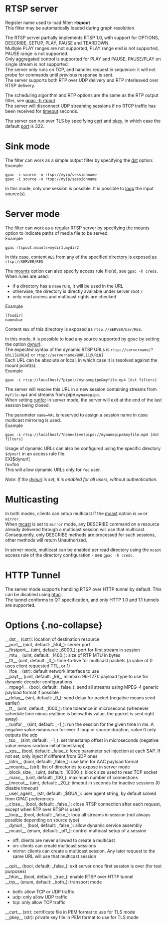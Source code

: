 <!-- automatically generated - do not edit, patch gpac/applications/gpac/gpac.c -->

# RTSP server  
  
Register name used to load filter: __rtspout__  
This filter may be automatically loaded during graph resolution.  
  
The RTSP server partially implements RTSP 1.0, with support for OPTIONS, DESCRIBE, SETUP, PLAY, PAUSE and TEARDOWN.  
Multiple PLAY ranges are not supported, PLAY range end is not supported, PAUSE range is not supported.  
Only aggregated control is supported for PLAY and PAUSE, PAUSE/PLAY on single stream is not supported.  
The server only runs on TCP, and handles request in sequence: it will not probe for commands until previous response is sent.  
The server supports both RTP over UDP delivery and RTP interleaved over RTSP delivery.  
  
The scheduling algorithm and RTP options are the same as the RTP output filter, see [gpac -h rtpout](rtpout)  
The server will disconnect UDP streaming sessions if no RTCP traffic has been received for [timeout](#timeout) seconds.  
  
The server can run over TLS by specifying [cert](#cert) and [pkey](#pkey), in which case the default [port](#port) is 322.  
  
# Sink mode  
  
The filter can work as a simple output filter by specifying the [dst](#dst) option:  
Example
```
gpac -i source -o rtsp://myip/sessionname  
gpac -i source -o rtsp://myip/sessionname
```
  
In this mode, only one session is possible. It is possible to [loop](#loop) the input source(s).  
  
# Server mode  
  
The filter can work as a regular RTSP server by specifying the [mounts](#mounts) option to indicate paths of media file to be served:  
Example
```
gpac rtspout:mounts=mydir1,mydir2
```
  
In this case, content `RES` from any of the specified directory is exposed as `rtsp://SERVER/RES`  
  
The [mounts](#mounts) option can also specify access rule file(s), see `gpac -h creds`. When rules are used:  

- if a directory has a `name` rule, it will be used in the URL  
- otherwise, the directory is directly available under server root `/`  
- only read access and multicast rights are checked  

Example
```
[foodir]  
name=bar
```
  
Content `RES` of this directory is exposed as `rtsp://SERVER/bar/RES`.  
    
  
In this mode, it is possible to load any source supported by gpac by setting the option [dynurl](#dynurl).  
The expected syntax of the dynamic RTSP URLs is `rtsp://servername/?URL1[&URLN]` or `rtsp://servername/@URL1[@URLN]`   
Each URL can be absolute or local, in which case it is resolved against the mount point(s).  
Example
```
gpac -i rtsp://localhost/?pipe://mynamepipe&myfile.mp4 [dst filters]
```
  
The server will resolve this URL in a new session containing streams from `myfile.mp4` and streams from pipe `mynamepipe`.  
When setting [runfor](#runfor) in server mode, the server will exit at the end of the last session being closed.  
  
The parameter `name=VAL` is reserved to assign a session name in case multicast mirroring is used.  
Example
```
gpac -i rtsp://localhost/?name=live?pipe://mynamepipe&myfile.mp4 [dst filters]
```
  
  
Usage of dynamic URLs can also be configured using the specific directory `$dynurl` in an access rule file.  
EX[$dynurl]  
ru=foo  
This will allow dynamic URLs only for `foo` user.  
  
_Note: If the [dynurl](#dynurl) is set, it is enabled for all users, without authentication._  
  
# Multicasting  
  
In both modes, clients can setup multicast if the [mcast](#mcast) option is `on` or `mirror`.  
When [mcast](#mcast) is set to `mirror` mode, any DESCRIBE command on a resource already delivered through a multicast session will use that multicast.  
Consequently, only DESCRIBE methods are processed for such sessions, other methods will return Unauthorized.  
  
In server mode, multicast can be enabled per read directory using the `mcast` access rule of the directory configuration - see `gpac -h creds`.  
  
# HTTP Tunnel  
  
The server mode supports handling RTSP over HTTP tunnel by default. This can be disabled using [htun](#htun).  
The tunnel conforms to QT specification, and only HTTP 1.0 and 1.1 tunnels are supported.  
  

# Options  {.no-collapse}  
  
<div markdown class="option">  
<a id="dst" data-level="basic">__dst__</a> (cstr): location of destination resource  
</div>  
<div markdown class="option">  
<a id="port" data-level="basic">__port__</a> (uint, default: _554_): server port  
</div>  
<div markdown class="option">  
<a id="firstport">__firstport__</a> (uint, default: _6000_): port for first stream in session  
</div>  
<div markdown class="option">  
<a id="mtu" data-level="basic">__mtu__</a> (uint, default: _1460_): size of RTP MTU in bytes  
</div>  
<div markdown class="option">  
<a id="ttl">__ttl__</a> (uint, default: _0_): time-to-live for multicast packets (a value of 0 uses client requested TTL, or 1)  
</div>  
<div markdown class="option">  
<a id="ifce">__ifce__</a> (str): default network interface to use  
</div>  
<div markdown class="option">  
<a id="payt">__payt__</a> (uint, default: _96_, minmax: 96-127): payload type to use for dynamic decoder configurations  
</div>  
<div markdown class="option">  
<a id="mpeg4" data-level="basic">__mpeg4__</a> (bool, default: _false_): send all streams using MPEG-4 generic payload format if possible  
</div>  
<div markdown class="option">  
<a id="delay">__delay__</a> (sint, default: _0_): send delay for packet (negative means send earlier)  
</div>  
<div markdown class="option">  
<a id="tt">__tt__</a> (uint, default: _1000_): time tolerance in microsecond (whenever schedule time minus realtime is below this value, the packet is sent right away)  
</div>  
<div markdown class="option">  
<a id="runfor">__runfor__</a> (sint, default: _-1_): run the session for the given time in ms. A negative value means run for ever if loop or source duration, value 0 only outputs the sdp  
</div>  
<div markdown class="option">  
<a id="tso">__tso__</a> (sint, default: _-1_): set timestamp offset in microseconds (negative value means random initial timestamp)  
</div>  
<div markdown class="option">  
<a id="xps">__xps__</a> (bool, default: _false_): force parameter set injection at each SAP. If not set, only inject if different from SDP ones  
</div>  
<div markdown class="option">  
<a id="latm" data-level="basic">__latm__</a> (bool, default: _false_): use latm for AAC payload format  
</div>  
<div markdown class="option">  
<a id="mounts" data-level="basic">__mounts__</a> (strl): list of directories to expose in server mode  
</div>  
<div markdown class="option">  
<a id="block_size">__block_size__</a> (uint, default: _10000_): block size used to read TCP socket  
</div>  
<div markdown class="option">  
<a id="maxc">__maxc__</a> (uint, default: _100_): maximum number of connections  
</div>  
<div markdown class="option">  
<a id="timeout">__timeout__</a> (uint, default: _20_): timeout in seconds for inactive sessions (0 disable timeout)  
</div>  
<div markdown class="option">  
<a id="user_agent" data-level="basic">__user_agent__</a> (str, default: _$GUA_): user agent string, by default solved from GPAC preferences  
</div>  
<div markdown class="option">  
<a id="close">__close__</a> (bool, default: _false_): close RTSP connection after each request, except when RTP over RTSP is used  
</div>  
<div markdown class="option">  
<a id="loop">__loop__</a> (bool, default: _false_): loop all streams in session (not always possible depending on source type)  
</div>  
<div markdown class="option">  
<a id="dynurl">__dynurl__</a> (bool, default: _false_): allow dynamic service assembly  
</div>  
<div markdown class="option">  
<a id="mcast">__mcast__</a> (enum, default: _off_): control multicast setup of a session  

- off: clients are never allowed to create a multicast  
- on: clients can create multicast sessions  
- mirror: clients can create a multicast session. Any later request to the same URL will use that multicast session  
</div>  
  
<div markdown class="option">  
<a id="quit">__quit__</a> (bool, default: _false_): exit server once first session is over (for test purposes)  
</div>  
<div markdown class="option">  
<a id="htun">__htun__</a> (bool, default: _true_): enable RTSP over HTTP tunnel  
</div>  
<div markdown class="option">  
<a id="trp">__trp__</a> (enum, default: _both_): transport mode  

- both: allow TCP or UDP traffic  
- udp: only allow UDP traffic  
- tcp: only allow TCP traffic  
</div>  
  
<div markdown class="option">  
<a id="cert" data-level="basic">__cert__</a> (str): certificate file in PEM format to use for TLS mode  
</div>  
<div markdown class="option">  
<a id="pkey" data-level="basic">__pkey__</a> (str): private key file in PEM format to use for TLS mode  
</div>  
  
